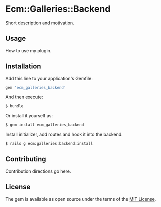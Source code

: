 # Ecm::Galleries::Backend
Short description and motivation.

## Usage
How to use my plugin.

## Installation
Add this line to your application's Gemfile:

```ruby
gem 'ecm_galleries_backend'
```

And then execute:
```bash
$ bundle
```

Or install it yourself as:
```bash
$ gem install ecm_galleries_backend
```

Install initializer, add routes and hook it into the backend:
```bash
$ rails g ecm:galleries:backend:install
```


## Contributing
Contribution directions go here.

## License
The gem is available as open source under the terms of the [MIT License](https://opensource.org/licenses/MIT).
